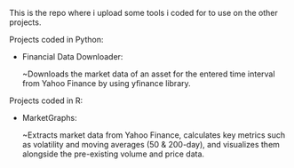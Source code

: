 This is the repo where i upload some tools i coded for to use on the other projects.

Projects coded in Python:

- Financial Data Downloader:

  ~Downloads the market data of an asset for the entered time interval from Yahoo Finance by using yfinance library.

Projects coded in R:

- MarketGraphs:

  ~Extracts market data from Yahoo Finance, calculates key metrics such as volatility and moving averages (50 & 200-day), and visualizes them alongside the pre-existing volume and price data.
